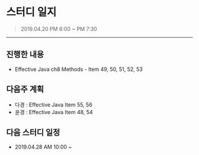 # 스터디 일지 
> 2019.04.20 PM 6:00 ~ PM 7:30
---

## 진행한 내용 
- Effective Java ch8 Methods - Item 49, 50, 51, 52, 53

## 다음주 계획 
- 다경 : Effective Java Item 55, 56
- 윤경 : Effective Java Item 48, 54 

## 다음 스터디 일정
- 2019.04.28 AM 10:00 ~